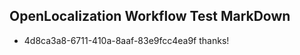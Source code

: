 ## OpenLocalization Workflow Test MarkDown
* 4d8ca3a8-6711-410a-8aaf-83e9fcc4ea9f 
thanks!<!--HONumber=Mar16_HO3-->
